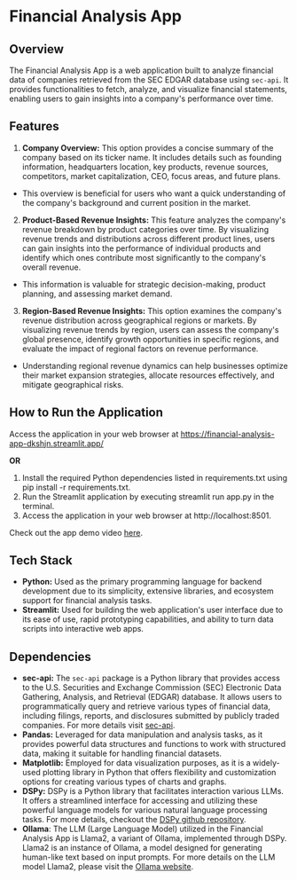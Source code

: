 # Financial Analysis App
## Overview
The Financial Analysis App is a web application built to analyze financial data of companies retrieved from the SEC EDGAR database using ```sec-api```. It provides functionalities to fetch, analyze, and visualize financial statements, enabling users to gain insights into a company's performance over time.

## Features
1. **Company Overview:** This option provides a concise summary of the company based on its ticker name. It includes details such as founding information, headquarters location, key products, revenue sources, competitors, market capitalization, CEO, focus areas, and future plans.
- This overview is beneficial for users who want a quick understanding of the company's background and current position in the market.
  
2. **Product-Based Revenue Insights:** This feature analyzes the company's revenue breakdown by product categories over time. By visualizing revenue trends and distributions across different product lines, users can gain insights into the performance of individual products and identify which ones contribute most significantly to the company's overall revenue.
- This information is valuable for strategic decision-making, product planning, and assessing market demand.

3. **Region-Based Revenue Insights:** This option examines the company's revenue distribution across geographical regions or markets. By visualizing revenue trends by region, users can assess the company's global presence, identify growth opportunities in specific regions, and evaluate the impact of regional factors on revenue performance.
- Understanding regional revenue dynamics can help businesses optimize their market expansion strategies, allocate resources effectively, and mitigate geographical risks.
## How to Run the Application
Access the application in your web browser at https://financial-analysis-app-dkshjn.streamlit.app/

**OR**

1. Install the required Python dependencies listed in requirements.txt using pip install -r requirements.txt.
2. Run the Streamlit application by executing streamlit run app.py in the terminal.
3. Access the application in your web browser at http://localhost:8501.

Check out the app demo video [here](https://drive.google.com/file/d/16YK9DCXpC6NrzuN_YA2jI8jj39HhrTO8/view?usp=sharing).
## Tech Stack
- **Python:** Used as the primary programming language for backend development due to its simplicity, extensive libraries, and ecosystem support for financial analysis tasks.
- **Streamlit:** Used for building the web application's user interface due to its ease of use, rapid prototyping capabilities, and ability to turn data scripts into interactive web apps.


## Dependencies
- **sec-api:** The ```sec-api``` package is a Python library that provides access to the U.S. Securities and Exchange Commission (SEC) Electronic Data Gathering, Analysis, and Retrieval (EDGAR) database. It allows users to programmatically query and retrieve various types of financial data, including filings, reports, and disclosures submitted by publicly traded companies. For more details visit [sec-api](https://sec-api.io/).
- **Pandas:** Leveraged for data manipulation and analysis tasks, as it provides powerful data structures and functions to work with structured data, making it suitable for handling financial datasets.
- **Matplotlib:** Employed for data visualization purposes, as it is a widely-used plotting library in Python that offers flexibility and customization options for creating various types of charts and graphs.
- **DSPy:** DSPy is a Python library that facilitates interaction various LLMs. It offers a streamlined interface for accessing and utilizing these powerful language models for various natural language processing tasks. For more details, checkout the [DSPy github repository](https://github.com/stanfordnlp/dspy).
- **Ollama**: The LLM (Large Language Model) utilized in the Financial Analysis App is Llama2, a variant of Ollama, implemented through DSPy. Llama2 is an instance of Ollama, a model designed for generating human-like text based on input prompts. For more details on the LLM model Llama2, please visit the [Ollama website](https://ollama.com/library/llama2).


